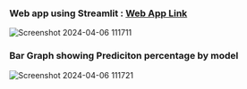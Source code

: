 ### Web app using Streamlit :   [Web App Link]([https://skincancerdetection-drezk7ywtf3cyz7igse7ml.streamlit.app](https://skincancerdetection-drezk7ywtf3cyz7igse7ml.streamlit.app/)/ "Web App Link")

![Screenshot 2024-04-06 111711](https://github.com/aman9650/Skin_cancer_detection/assets/97427361/9ba318e1-34a4-4337-b3e6-43d8b8b7361f)
### Bar Graph showing Prediciton percentage by model
![Screenshot 2024-04-06 111721](https://github.com/aman9650/Skin_cancer_detection/assets/97427361/edea85c1-e878-4297-b3b6-ae733188e8de)
